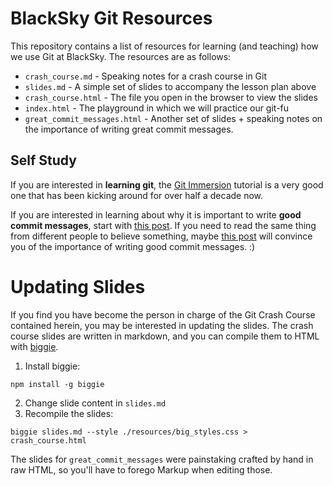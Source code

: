 # BlackSky Git Resources
This repository contains a list of resources for learning (and teaching) how we
use Git at BlackSky. The resources are as follows:

+ `crash_course.md` - Speaking notes for a crash course in Git
+ `slides.md` - A simple set of slides to accompany the lesson plan above
+ `crash_course.html` - The file you open in the browser to view the slides
+ `index.html` - The playground in which we will practice our git-fu
+ `great_commit_messages.html` - Another set of slides + speaking notes on the
  importance of writing great commit messages.

## Self Study
If you are interested in **learning git**, the [Git Immersion](http://gitimmersion.com/)
tutorial is a very good one that has been kicking around for over half a decade
now.

If you are interested in learning about why it is important to write **good
commit messages**, start with [this post](http://chris.beams.io/posts/git-commit/).
If you need to read the same thing from different people to believe something,
maybe [this post](http://alistapart.com/article/the-art-of-the-commit) will
convince you of the importance of writing good commit messages. :)

# Updating Slides
If you find you have become the person in charge of the Git Crash Course
contained herein, you may be interested in updating the slides. The crash course
slides are written in markdown, and you can compile them to HTML with [biggie](https://github.com/tmcw/biggie).

1. Install biggie:
```
npm install -g biggie
```
2. Change slide content in `slides.md`
3. Recompile the slides:
```
biggie slides.md --style ./resources/big_styles.css > crash_course.html
```

The slides for `great_commit_messages` were painstaking crafted by hand in raw
HTML, so you'll have to forego Markup when editing those.
